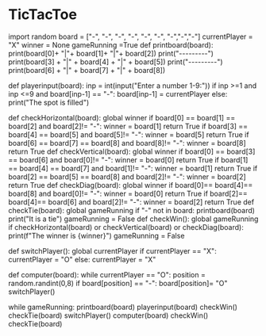 # TicTacToe

import random
board = ["-", "-", "-",
         "-", "-", "-",
         "-","-","-"]
currentPlayer = "X"
winner = None
gameRunning =True
def printboard(board):
    print(board[0]+ "|"+ board[1]+ "|"+ board[2])
    print("---------")
    print(board[3] + "|" + board[4] + "|" + board[5])
    print("---------")
    print(board[6] + "|" + board[7] + "|" + board[8])

def playerinput(board):
    inp = int(input("Enter a number 1-9:"))
    if inp >=1 and inp <=9 and board[inp-1] == "-":
        board[inp-1] = currentPlayer
    else:
        print("The spot is filled")

def checkHorizontal(board):
    global winner
    if board[0] == board[1] == board[2] and board[2]!= "-":
        winner = board[1]
        return True
    if board[3] == board[4] == board[5] and board[5]!= "-":
        winner = board[5]
        return True
    if board[6] == board[7] == board[8] and board[8]!= "-":
        winner = board[8]
        return True
def checkVertical(board):
    global winner
    if board[0] == board[3] == board[6] and board[0]!= "-":
        winner = board[0]
        return True
    if board[1] == board[4] == board[7] and board[1]!= "-":
        winner = board[1]
        return True
    if board[2] == board[5] == board[8] and board[2]!= "-":
        winner = board[2]
        return True
def checkDiag(board):
    global winner
    if board[0]== board[4]== board[8] and board[0]!= "-":
        winner = board[0]
        return True
    if board[2]== board[4]== board[6] and board[2]!= "-":
        winner = board[2]
        return True
def checkTie(board):
    global gameRunning
    if "-" not in board:
        printboard(board)
        print("It is a tie")
        gameRunning = False
def checkWin():
    global gameRunning
    if checkHorizontal(board) or checkVertical(board) or checkDiag(board):
        print(f"The winner is {winner}")
        gameRunning = False

def switchPlayer():
    global currentPlayer
    if currentPlayer == "X":
        currentPlayer = "O"
    else:
        currentPlayer = "X"

def computer(board):
    while currentPlayer == "O":
        position = random.randint(0,8)
        if board[position] == "-":
            board[position]= "O"
            switchPlayer()

while gameRunning:
    printboard(board)
    playerinput(board)
    checkWin()
    checkTie(board)
    switchPlayer()
    computer(board)
    checkWin()
    checkTie(board)
